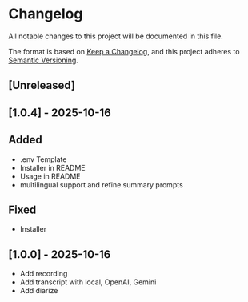 # Changelog

All notable changes to this project will be documented in this file.

The format is based on [Keep a Changelog](https://keepachangelog.com/en/1.1.0/),
and this project adheres to [Semantic Versioning](https://semver.org/spec/v2.0.0.html).

## [Unreleased]

## [1.0.4] - 2025-10-16

## Added
- .env Template
- Installer in README
- Usage in README
- multilingual support and refine summary prompts

## Fixed
- Installer

## [1.0.0] - 2025-10-16

- Add recording
- Add transcript with local, OpenAI, Gemini
- Add diarize
